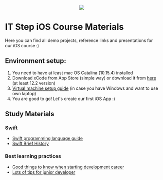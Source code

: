 <p align="center">
  <img src="https://user-images.githubusercontent.com/13054026/106465811-26e63500-64a3-11eb-811f-826773c82498.png">
</p>

# IT Step iOS Course Materials

Here you can find all demo projects, reference links and presentations for our iOS course :)

## Environment setup:
1. You need to have at least mac OS Catalina (10.15.4) installed
2. Download xCode from App Store (simple way) or download it from [here](https://stackoverflow.com/questions/10335747/how-to-download-xcode-dmg-or-xip-file) (at least 12.2 version)
3. [Virtual machine setup guide](https://www.youtube.com/watch?v=XokeH2q3JcQ&ab_channel=AmpedUpTech) (in case you have Windows and want to use own laptop)
4. You are good to go! Let's create our first iOS App :)

## Study Materials
### Swift
- [Swift programming language guide](https://docs.swift.org/swift-book/LanguageGuide/TheBasics.html)
- [Swift Brief History](https://www.youtube.com/watch?v=4P_ZsOqELBo&t=311s&ab_channel=SeanAllen)
### Best learning practices
- [Good things to know when starting development career](https://www.youtube.com/watch?v=EgpKu1tAVMY&t=31s&ab_channel=SeanAllen)
- [Lots of tips for junior developer](https://www.youtube.com/watch?v=jZ_BzV0DA58&t=82s&ab_channel=SeanAllen)

